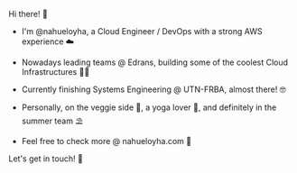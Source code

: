 Hi there! 👋

- I'm @nahueloyha, a Cloud Engineer / DevOps with a strong AWS experience ☁️

- Nowadays leading teams @ Edrans, building some of the coolest Cloud Infrastructures 👨‍💻

- Currently finishing Systems Engineering @ UTN-FRBA, almost there! 🤓

- Personally, on the veggie side 🌱, a yoga lover 🤸‍, and definitely in the summer team ⛱

- Feel free to check more @ nahueloyha.com 🔖

Let's get in touch! 🚀
